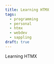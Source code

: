 ```yaml
---
title: Learning HTMX
tags:
  - programming
  - personal
  - htmx
  - webdev
  - sappling
draft: true
---
```

Learning HTMX